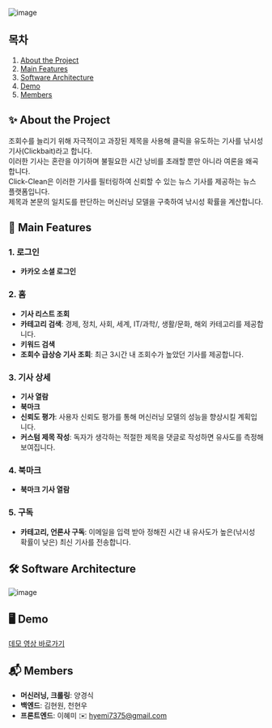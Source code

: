 
![image](https://github.com/user-attachments/assets/22248ffc-a358-4749-bbbf-dbbb93b0bdd8)

## 목차
1. [About the Project](#1-About-the-Project)
2. [Main Features](#2-Main-Features)
3. [Software Architecture](#3-Software-Architecture)
4. [Demo](#4-Demo)
5. [Members](#5-Members)

## ✨ About the Project

조회수를 늘리기 위해 자극적이고 과장된 제목을 사용해 클릭을 유도하는 기사를 낚시성 기사(Clickbait)라고 합니다. <br/>
이러한 기사는 혼란을 야기하며 불필요한 시간 낭비를 초래할 뿐만 아니라 여론을 왜곡합니다. <br />
Click-Clean은 이러한 기사를 필터링하여 신뢰할 수 있는 뉴스 기사를 제공하는 뉴스 플랫폼입니다. <br />
제목과 본문의 일치도를 판단하는 머신러닝 모델을 구축하여 낚시성 확률을 계산합니다.

## 🚀 Main Features

### 1. 로그인
- **카카오 소셜 로그인**

### 2. 홈
- **기사 리스트 조회**
- **카테고리 검색**: 경제, 정치, 사회, 세계, IT/과학/, 생활/문화, 해외 카테고리를 제공합니다.
- **키워드 검색**
- **조회수 급상승 기사 조회**: 최근 3시간 내 조회수가 높았던 기사를 제공합니다.

### 3. 기사 상세
- **기사 열람**
- **북마크**
- **신뢰도 평가**: 사용자 신뢰도 평가를 통해 머신러닝 모델의 성능을 향상시킬 계획입니다.
- **커스텀 제목 작성**: 독자가 생각하는 적절한 제목을 댓글로 작성하면 유사도를 측정해 보여집니다.

### 4. 북마크
- **북마크 기사 열람**

### 5. 구독
- **카테고리, 언론사 구독**: 이메일을 입력 받아 정해진 시간 내 유사도가 높은(낚시성 확률이 낮은) 최신 기사를 전송합니다.

## 🛠️ Software Architecture
![image](https://github.com/user-attachments/assets/8cd61928-ab25-43e2-bfd0-f4865d853318)

## 🖥️ Demo
[데모 영상 바로가기](https://youtu.be/NlK-z6T368w)

## 📬 Members
- **머신러닝, 크롤링**: 양경식
- **백엔드**: 김현원, 천현우
- **프론트엔드**: 이혜미 ✉️ [hyemi7375@gmail.com](mailto:hyemi7375@gmail.com)
